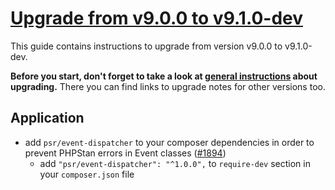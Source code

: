 # [Upgrade from v9.0.0 to v9.1.0-dev](https://github.com/shopsys/shopsys/compare/v9.0.0...master)

This guide contains instructions to upgrade from version v9.0.0 to v9.1.0-dev.

**Before you start, don't forget to take a look at [general instructions](https://github.com/shopsys/shopsys/blob/7.3/UPGRADE.md) about upgrading.**
There you can find links to upgrade notes for other versions too.

## Application
- add `psr/event-dispatcher` to your composer dependencies in order to prevent PHPStan errors in Event classes ([#1894](https://github.com/shopsys/shopsys/pull/1894))
    - add `"psr/event-dispatcher": "^1.0.0",` to `require-dev` section in your `composer.json` file
